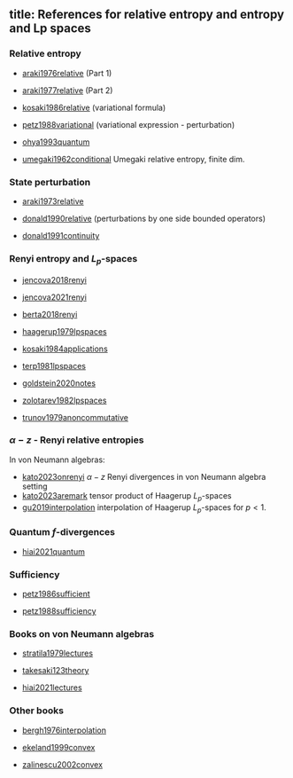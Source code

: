 title: References for relative entropy and entropy and Lp spaces 
---



### Relative entropy

* [araki1976relative](araki1976relative) (Part 1)

* [araki1977relative](araki1977relative)  (Part 2)

* [kosaki1986relative](kosaki1986relative) (variational formula)

* [petz1988variational](petz1988variational) (variational expression - perturbation)

* [ohya1993quantum](BOOK_ohya1993quantum)

* [umegaki1962conditional](umegaki1962conditional)  Umegaki relative entropy, finite dim.


### State perturbation

* [araki1973relative](araki1973relative) 

* [donald1990relative](donald1990relative) (perturbations by one side bounded operators)

* [donald1991continuity](donald1991continuity)




### Renyi entropy and $L_p$-spaces


* [jencova2018renyi](jencova2018renyi)

* [jencova2021renyi](jencova2021renyi)

* [berta2018renyi](berta2018renyi)

* [haagerup1979lpspaces](haagerup1979lpspaces)

* [kosaki1984applications](kosaki1984applications)

* [terp1981lpspaces](terp1981lpspaces)

* [goldstein2020notes](goldstein2020notes)

* [zolotarev1982lpspaces](zolotarev1982lpspaces)

* [trunov1979anoncommutative](trunov1979anoncommutative)

### $\alpha-z$ - Renyi relative entropies

In von Neumann algebras:

* [kato2023onrenyi](kato2023onrenyi) $\alpha-z$ Renyi divergences in von Neumann algebra setting    
* [kato2023aremark](kato2023aremark) tensor product of Haagerup $L_p$-spaces    
* [gu2019interpolation](gu2019interpolation) interpolation of Haagerup $L_p$-spaces for $p<1$.    





### Quantum $f$-divergences


* [hiai2021quantum](BOOK_hiai2021quantum)


### Sufficiency

* [petz1986sufficient](petz1986sufficient)

* [petz1988sufficiency](petz1988sufficiency)



### Books on von Neumann algebras

* [stratila1979lectures](BOOK_stratila1979lectures)

* [takesaki123theory](BOOK_takesaki123theory)

* [hiai2021lectures](BOOK_hiai2021lectures)


### Other books


* [bergh1976interpolation](BOOK_bergh1976interpolation)

* [ekeland1999convex](BOOK_ekeland1999convex)

* [zalinescu2002convex](BOOK_zalinescu2002convex)
